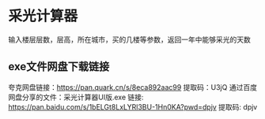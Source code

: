 # 采光计算器
输入楼层层数，层高，所在城市，买的几楼等参数，返回一年中能够采光的天数
## exe文件网盘下载链接
夸克网盘链接：https://pan.quark.cn/s/8eca892aac99
提取码：U3jQ
通过百度网盘分享的文件：采光计算器UI版.exe
链接: https://pan.baidu.com/s/1bELGt8LxLYRl3BU-1Hn0KA?pwd=dpjv 提取码: dpjv
